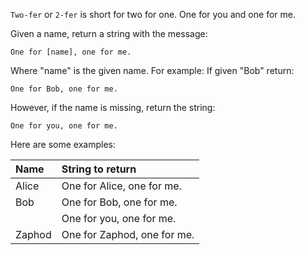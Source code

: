 `Two-fer` or `2-fer` is short for two for one. One for you and one for me.

Given a name, return a string with the message:

```text
One for [name], one for me.
```

Where "name" is the given name. For example: If given "Bob" return:

```text
One for Bob, one for me.
```

However, if the name is missing, return the string:

```text
One for you, one for me.
```

Here are some examples:

|Name    |String to return 
|:-------|:------------------
|Alice   |One for Alice, one for me. 
|Bob     |One for Bob, one for me.
|        |One for you, one for me.
|Zaphod  |One for Zaphod, one for me.
